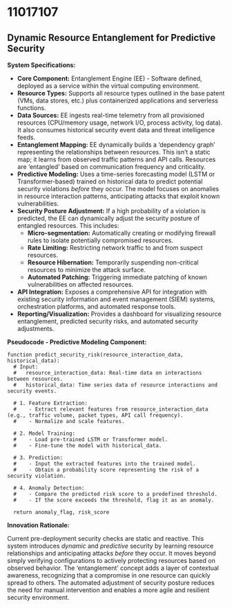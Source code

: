 # 11017107

## Dynamic Resource Entanglement for Predictive Security

**System Specifications:**

*   **Core Component:** Entanglement Engine (EE) - Software defined, deployed as a service within the virtual computing environment.
*   **Resource Types:** Supports all resource types outlined in the base patent (VMs, data stores, etc.) plus containerized applications and serverless functions.
*   **Data Sources:**  EE ingests real-time telemetry from all provisioned resources (CPU/memory usage, network I/O, process activity, log data). It also consumes historical security event data and threat intelligence feeds.
*   **Entanglement Mapping:**  EE dynamically builds a ‘dependency graph’ representing the relationships between resources.  This isn’t a static map; it learns from observed traffic patterns and API calls.  Resources are ‘entangled’ based on communication frequency and criticality.
*   **Predictive Modeling:** Uses a time-series forecasting model (LSTM or Transformer-based) trained on historical data to predict potential security violations *before* they occur. The model focuses on anomalies in resource interaction patterns, anticipating attacks that exploit known vulnerabilities.
*   **Security Posture Adjustment:** If a high probability of a violation is predicted, the EE can dynamically adjust the security posture of entangled resources. This includes:
    *   **Micro-segmentation:** Automatically creating or modifying firewall rules to isolate potentially compromised resources.
    *   **Rate Limiting:** Restricting network traffic to and from suspect resources.
    *   **Resource Hibernation:** Temporarily suspending non-critical resources to minimize the attack surface.
    *   **Automated Patching:** Triggering immediate patching of known vulnerabilities on affected resources.
*   **API Integration:** Exposes a comprehensive API for integration with existing security information and event management (SIEM) systems, orchestration platforms, and automated response tools.
*   **Reporting/Visualization:** Provides a dashboard for visualizing resource entanglement, predicted security risks, and automated security adjustments.

**Pseudocode - Predictive Modeling Component:**

```
function predict_security_risk(resource_interaction_data, historical_data):
  # Input:
  #   resource_interaction_data: Real-time data on interactions between resources.
  #   historical_data: Time series data of resource interactions and security events.

  # 1. Feature Extraction:
  #    - Extract relevant features from resource_interaction_data (e.g., traffic volume, packet types, API call frequency).
  #    - Normalize and scale features.

  # 2. Model Training:
  #    - Load pre-trained LSTM or Transformer model.
  #    - Fine-tune the model with historical_data.

  # 3. Prediction:
  #    - Input the extracted features into the trained model.
  #    - Obtain a probability score representing the risk of a security violation.

  # 4. Anomaly Detection:
  #    - Compare the predicted risk score to a predefined threshold.
  #    - If the score exceeds the threshold, flag it as an anomaly.

  return anomaly_flag, risk_score
```

**Innovation Rationale:**

Current pre-deployment security checks are static and reactive. This system introduces *dynamic* and *predictive* security by learning resource relationships and anticipating attacks *before* they occur. It moves beyond simply verifying configurations to actively protecting resources based on observed behavior. The ‘entanglement’ concept adds a layer of contextual awareness, recognizing that a compromise in one resource can quickly spread to others. The automated adjustment of security posture reduces the need for manual intervention and enables a more agile and resilient security environment.